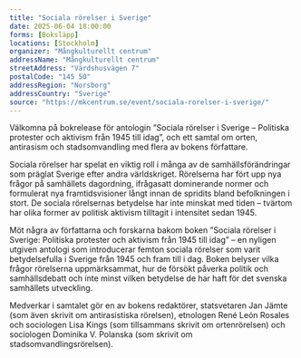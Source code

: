 ```yaml
---
title: "Sociala rörelser i Sverige"
date: 2025-06-04 18:00:00
forms: [Boksläpp]
locations: [Stockholm]
organizer: "Mångkulturellt centrum"
addressName: "Mångkulturellt centrum"
streetAddress: "Värdshusvägen 7"
postalCode: "145 50"
addressRegion: "Norsborg"
addressCountry: "Sverige"
source: "https://mkcentrum.se/event/sociala-rorelser-i-sverige/"
---
```

Välkomna på bokrelease för antologin ”Sociala rörelser i Sverige  – Politiska protester och aktivism från 1945 till idag”, och ett samtal om orten, antirasism och stadsomvandling med flera av bokens författare.

Sociala rörelser har spelat en viktig roll i många av de samhällsförändringar som präglat Sverige efter andra världskriget. Rörelserna har fört upp nya frågor på samhällets dagordning, ifrågasatt dominerande normer och formulerat nya framtidsvisioner långt innan de spridits bland befolkningen i stort. De sociala rörelsernas betydelse har inte minskat med tiden – tvärtom har olika former av politisk aktivism tilltagit i intensitet sedan 1945.

Möt några av författarna och forskarna bakom boken ”Sociala rörelser i Sverige: Politiska protester och aktivism från 1945 till idag” – en nyligen utgiven antologi som introducerar femton sociala rörelser som varit betydelsefulla i Sverige från 1945 och fram till i dag. Boken belyser vilka frågor rörelserna uppmärksammat, hur de försökt påverka politik och samhällsdebatt och inte minst vilken betydelse de har haft för det svenska samhällets utveckling.

Medverkar i samtalet gör en av bokens redaktörer, statsvetaren Jan Jämte (som även skrivit om antirasistiska rörelsen), etnologen René León Rosales och sociologen Lisa Kings (som tillsammans skrivit om ortenrörelsen) och sociologen Dominika V. Polanska (som skrivit om stadsomvandlingsrörelsen).